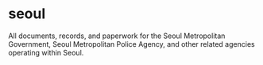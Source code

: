 # seoul
All documents, records, and paperwork for the Seoul Metropolitan Government, Seoul Metropolitan Police Agency, and other related agencies operating within Seoul. 
